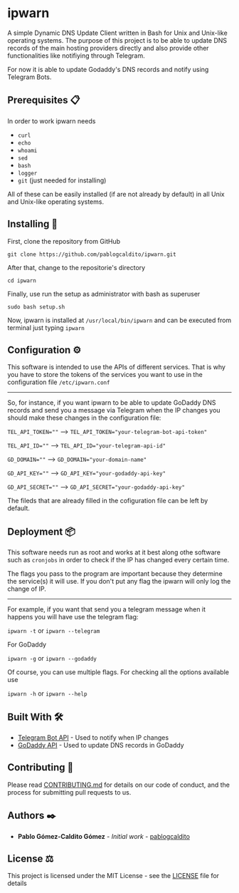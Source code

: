 # ipwarn

A simple Dynamic DNS Update Client written in Bash for Unix and Unix-like operating systems. The purpose of this project is to be able to update DNS records of the main hosting providers directly and also provide other functionalities like notifiying through Telegram.

For now it is able to update Godaddy's DNS records and notify using Telegram Bots.

## Prerequisites :clipboard:

In order to work ipwarn needs
* `curl`
* `echo`
* `whoami`
* `sed`
* `bash`
* `logger`
* `git` (just needed for installing)

All of these can be easily installed (if are not already by default) in all Unix and Unix-like operating systems.

## Installing :wrench:

First, clone the repository from GitHub

```console
git clone https://github.com/pablogcaldito/ipwarn.git
```
After that, change to the repositorie's directory

```console
cd ipwarn
```
Finally, use run the setup as administrator with bash as superuser

```console
sudo bash setup.sh
```
Now, ipwarn is installed at `/usr/local/bin/ipwarn` and can be executed from terminal just typing `ipwarn`
## Configuration :gear:
This software is intended to use the APIs of different services. That is why you have to store the tokens of the services you want to use in the configuration file `/etc/ipwarn.conf` 

---
So, for instance, if you want ipwarn to be able to update GoDaddy DNS records and send you a message via Telegram when the IP changes you should make these changes in the configuration file:

`TEL_API_TOKEN=""` --> `TEL_API_TOKEN="your-telegram-bot-api-token"`

`TEL_API_ID=""` --> `TEL_API_ID="your-telegram-api-id"`

`GD_DOMAIN=""` --> `GD_DOMAIN="your-domain-name"`

`GD_API_KEY=""` --> `GD_API_KEY="your-godaddy-api-key"`

`GD_API_SECRET=""` --> `GD_API_SECRET="your-godaddy-api-key"`

The fileds that are already filled in the cofiguration file can be left by default.

## Deployment :package:
This software needs run as root and works at it best along othe software such as `cronjobs` in order to check if the IP has changed every certain time.

The flags you pass to the program are important because they determine the service(s) it will use. If you don't put any flag the ipwarn will only log the change of IP.

---
For example, if you want that send you a telegram message when it happens you will have use the telegram flag:

`ipwarn -t` or `ipwarn --telegram`

For GoDaddy 

`ipwarn -g` or `ipwarn --godaddy`

Of course, you can use multiple flags. For checking all the options available use

`ipwarn -h` or `ipwarn --help`

## Built With :hammer_and_wrench:	

* [Telegram Bot API](https://core.telegram.org/bots/apis) - Used to notify when IP changes
* [GoDaddy API](https://developer.godaddy.com/) - Used to update DNS records in GoDaddy

## Contributing :handshake:

Please read [CONTRIBUTING.md](https://gist.github.com/PurpleBooth/b24679402957c63ec426) for details on our code of conduct, and the process for submitting pull requests to us. 

## Authors :black_nib:

* **Pablo Gómez-Caldito Gómez** - *Initial work* - [pablogcaldito](https://github.com/pablogcaldito)


## License :balance_scale:
This project is licensed under the MIT License - see the [LICENSE](https://github.com/pablogcaldito/ipwarn/blob/master/LICENSE) file for details

